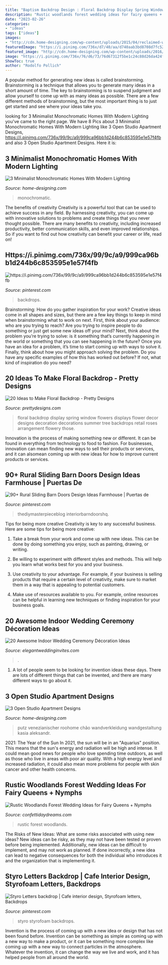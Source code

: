 ```yaml
---
title: "Baptism Backdrop Design : Floral Backdrop Display Spring Window Flowers Displays Flower Decor Designs Decoration Decorations Summer Tree Backdrops Retail Roses Arrangement Flowery Those"
description: "Rustic woodlands forest wedding ideas for fairy queens + nymphs"
date: "2023-02-26"
categories:
- "ideas"
tags: ["ideas"]
images:
- "http://cdn.home-designing.com/wp-content/uploads/2015/04/reclaimed-wood-bath-design.jpg"
featuredImage: "https://i.pinimg.com/736x/d7/40/aa/d740aab3bd8708d7fc52930226b23e9f.jpg"
featured_image: "http://cdn.home-designing.com/wp-content/uploads/2016/09/Black-wood-panelled-bathroom-bottom-illumination-sleek-and-sexy.jpg"
image: "https://i.pinimg.com/736x/76/d6/73/76d67312f5be1c24c88d26da424f6d2c.jpg"
ShowToc: true
author: "Rodolfo Pollich"
---
```



A popular method for generating new ideas is called brainstorming. Brainstorming is a technique that allows you to generate many ideas in a short amount of time. The key to brainstorming is to suspend judgment and allow yourself to come up with as many ideas as possible. There are a few different methods of brainstorming, but the most important thing is to just get started and see where your ideas take you.

	

		
looking for 3 Minimalist Monochromatic Homes With Modern Lighting you've came to the right page. We have 8 Pics about 3 Minimalist Monochromatic Homes With Modern Lighting like 3 Open Studio Apartment Designs, https://i.pinimg.com/736x/99/9c/a9/999ca96bb1d244b6c853595e1e57f4fb and also 3 Open Studio Apartment Designs. Here it is:
		
    
## 3 Minimalist Monochromatic Homes With Modern Lighting

<img loading=lazy src="http://cdn.home-designing.com/wp-content/uploads/2016/09/Black-wood-panelled-bathroom-bottom-illumination-sleek-and-sexy.jpg" onerror="this.onerror=null;this.src='https://tse1.mm.bing.net/th?id=OIP.20z__oKjFxBM9kgX2E_4agHaNV&amp;pid=15.1';" alt="3 Minimalist Monochromatic Homes With Modern Lighting">

_Source: home-designing.com_

>monochromatic. 

	

The benefits of creativity
Creativity is a powerful tool that can be used to achieve success in any field. By harnessing creativity, you can come up with innovative solutions to problems and create things that you never thought possible. There are many benefits to creativity, including increased productivity, better communication skills, and even improved relationships. So if you want to find out how creativity can benefit your career or life, read on!

    
## Https://i.pinimg.com/736x/99/9c/a9/999ca96bb1d244b6c853595e1e57f4fb

<img loading=lazy src="https://i.pinimg.com/736x/84/49/14/8449146cc765e3ce7b3e186225395bce.jpg" onerror="this.onerror=null;this.src='https://tse4.mm.bing.net/th?id=OIP.0PBNoD9lJO4Uupaab6oEQQHaLH&amp;pid=15.1';" alt="https://i.pinimg.com/736x/99/9c/a9/999ca96bb1d244b6c853595e1e57f4fb">

_Source: pinterest.com_

>backdrops. 

	

Brainstorming: How do you gather inspiration for your work?
Creative ideas come in all shapes and sizes, but there are a few key things to keep in mind when brainstorming what to work on next. First, think about your audience: who are you trying to reach? Are you trying to inspire people to do something or just get some new ideas off your mind? Next, think about the problem you’re trying to solve: is it something that’s currently happening in the world or something that you can see happening in the future? Once you have an idea for a problem, it’s time to start coming up with ways to solve it. Finally, think about how you might approach solving the problem. Do you have any specific examples of how this has worked out before? If not, what kind of inspiration do you need?

    
## 20 Ideas To Make Floral Backdrop - Pretty Designs

<img loading=lazy src="https://www.prettydesigns.com/wp-content/uploads/2015/07/20-ideas-to-make-floral-backdrop8.jpg" onerror="this.onerror=null;this.src='https://tse1.mm.bing.net/th?id=OIP.JEzpeY9e4OuUtpWpAP6CpAHaLH&amp;pid=15.1';" alt="20 Ideas to Make Floral Backdrop - Pretty Designs">

_Source: prettydesigns.com_

>floral backdrop display spring window flowers displays flower decor designs decoration decorations summer tree backdrops retail roses arrangement flowery those. 

	

Innovation is the process of making something new or different. It can be found in everything from technology to food to fashion. For businesses, innovation can mean finding new ways to sell their products or services, and it can alsomean coming up with new ideas for how to improve current products or services.

    
## 90+ Rural Sliding Barn Doors Design Ideas Farmhouse | Puertas De

<img loading=lazy src="https://i.pinimg.com/736x/76/d6/73/76d67312f5be1c24c88d26da424f6d2c.jpg" onerror="this.onerror=null;this.src='https://tse2.mm.bing.net/th?id=OIP.0Vudw3iIio7EHQtZaK1aMAHaJ3&amp;pid=15.1';" alt="90+ Rural Sliding Barn Doors Design Ideas Farmhouse | Puertas de">

_Source: pinterest.com_

>thediymasterpieceblog interiorbarndoorshq. 

	

Tips for being more creative
Creativity is key to any successful business. Here are some tips for being more creative:
1. Take a break from your work and come up with new ideas. This can be done by doing something you enjoy, such as painting, drawing, or writing.

2. Be willing to experiment with different styles and methods. This will help you learn what works best for you and your business.

3. Use creativity to your advantage. For example, if your business is selling products that require a certain level of creativity, make sure to market them in a way that is appealing to potential customers.

4. Make use of resources available to you. For example, online resources can be helpful in learning new techniques or finding inspiration for your business goals.


    
## 20 Awesome Indoor Wedding Ceremony Décoration Ideas

<img loading=lazy src="https://www.elegantweddinginvites.com/wedding-blog/wp-content/uploads/2015/12/stylish-indoor-wedding-ceremony-decor-ideas-with-lights-.jpg" onerror="this.onerror=null;this.src='https://tse2.mm.bing.net/th?id=OIP.Sztx7D3MUhtW80X5JRoH_wHaLH&amp;pid=15.1';" alt="20 Awesome Indoor Wedding Ceremony Décoration Ideas">

_Source: elegantweddinginvites.com_

>. 

	

1. A lot of people seem to be looking for invention ideas these days. There are lots of different things that can be invented, and there are many different ways to go about it. 

    
## 3 Open Studio Apartment Designs

<img loading=lazy src="http://cdn.home-designing.com/wp-content/uploads/2015/04/reclaimed-wood-bath-design.jpg" onerror="this.onerror=null;this.src='https://tse2.mm.bing.net/th?id=OIP.W36kf7bSFq6if-G0uHVLvQHaJ3&amp;pid=15.1';" alt="3 Open Studio Apartment Designs">

_Source: home-designing.com_

>putz venezianischer roohome chão wandverkleidung wandgestaltung kasia aleksandr. 

	

2021: The Year of the Sun
In 2021, the sun will be in an "Aquarius" position. This means that the sun's energy and radiation will be high and intense. It could mean good news for people who love spending time outdoors, as well as those who live in areas with poor air quality. With a high energy level and increased radiation, it could also mean more problems for people with skin cancer and other health concerns.

    
## Rustic Woodlands Forest Wedding Ideas For Fairy Queens + Nymphs

<img loading=lazy src="http://www.confettidaydreams.com/wp-content/uploads/2018/02/Rustic-Woodlands-Wedding-Ideas-7-1.jpg" onerror="this.onerror=null;this.src='https://tse3.mm.bing.net/th?id=OIP.jA_JyXRmUB6KiiG-s-sawgHaLG&amp;pid=15.1';" alt="Rustic Woodlands Forest Wedding Ideas for Fairy Queens + Nymphs">

_Source: confettidaydreams.com_

>rustic forest woodlands. 

	

The Risks of New Ideas: What are some risks associated with using new ideas?
New ideas can be risky, as they may not have been tested or proven before being implemented. Additionally, new ideas can be difficult to implement, and may not work as planned. If done incorrectly, a new idea can lead to negative consequences for both the individual who introduces it and the organization that is implementing it.

    
## Styro Letters Backdrop | Cafe Interior Design, Styrofoam Letters, Backdrops

<img loading=lazy src="https://i.pinimg.com/736x/d7/40/aa/d740aab3bd8708d7fc52930226b23e9f.jpg" onerror="this.onerror=null;this.src='https://tse1.mm.bing.net/th?id=OIP.0znEN3CNgM_JgwFa7hO-CAHaJ3&amp;pid=15.1';" alt="Styro Letters backdrop | Cafe interior design, Styrofoam letters, Backdrops">

_Source: pinterest.com_

>styro styrofoam backdrops. 

	

Invention is the process of coming up with a new idea or design that has not been found before. Invention can be something as simple as coming up with a new way to make a product, or it can be something more complex like coming up with a new way to connect particles in the atmosphere. Whatever the invention, it can change the way we live and work, and it has helped people from all around the world.

